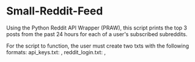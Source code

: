 # Small-Reddit-Feed
Using the Python Reddit API Wrapper (PRAW), this script prints the top 3 posts from the past 24 hours for each of a user's subscribed subreddits.

For the script to function, the user must create two txts with the following formats:
  api_keys.txt: <client id>,<secret key>
  reddit_login.txt: <username>,<password>
